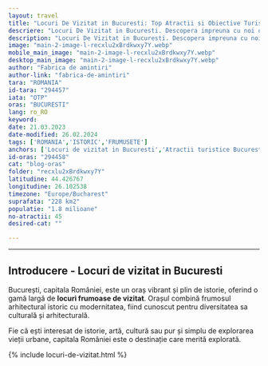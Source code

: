 ```yaml
---
layout: travel
title: "Locuri De Vizitat in Bucuresti: Top Atractii si Obiective Turistice din Capitala"
descriere: "Locuri De Vizitat in Bucuresti. Descopera impreuna cu noi o lista completa cu atractiile turistice ale Bucurestiului. Vezi ce sa nu ratezi daca vizitezi capitala Romaniei"
description: "Locuri De Vizitat in Bucuresti. Descopera impreuna cu noi o lista completa cu atractiile turistice ale Bucurestiului. Vezi ce sa nu ratezi daca vizitezi capitala Romaniei"
image: "main-2-image-l-recxlu2xBrdkwxy7Y.webp"
mobile_main_image: "main-2-image-l-recxlu2xBrdkwxy7Y.webp"
desktop_main_image: "main-2-image-l-recxlu2xBrdkwxy7Y.webp"
author: "Fabrica de amintiri"
author-link: "fabrica-de-amintiri"
tara: "ROMANIA"
id-tara: "294457"
iata: "OTP"
oras: "BUCURESTI"
lang: ro_RO
keyword: 
date: 21.03.2023
date-modified: 26.02.2024
tags: ['ROMANIA','ISTORIC','FRUMUSETE']
anchors: ['Locuri de vizitat in Bucuresti','Atractii turistice Bucuresti','Obiective Turistice Bucuresti','De Vizitat in Bucuresti']
id-oras: "294458"
cat: "blog-oras"
folder: "recxlu2xBrdkwxy7Y"
latitudine: 44.426767
longitudine: 26.102538
timezone: "Europe/Bucharest"
suprafata: "228 km2"
populatie: "1.8 milioane"
no-atractii: 45
desired-cat: ""

---
```


---
## Introducere - Locuri de vizitat in Bucuresti

București, capitala României, este un oraș vibrant și plin de istorie, oferind o gamă largă de **locuri frumoase de vizitat**. Orașul combină frumosul arhitectural istoric cu modernitatea, fiind cunoscut pentru diversitatea sa culturală și arhitecturală. 

Fie că ești interesat de istorie, artă, cultură sau pur și simplu de explorarea vieții urbane, capitala României este o destinație care merită explorată.

{% include locuri-de-vizitat.html %}